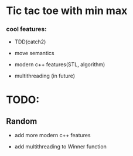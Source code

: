 # Tic tac toe with min max

### cool features:

- TDD(catch2)

- move semantics

- modern c++ features(STL, algorithm)

- multithreading (in future)

# TODO:

## Random

- add more modern c++ features

- add multithreading to Winner function
